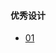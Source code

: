 <!--
 * @Date: 2022-10-21
 * @Author: 马晓川 724503670@qq.com
 * @LastEditors: 马晓川 724503670@qq.com
 * @LastEditTime: 2022-10-21
 * @Description: 
-->

#### 优秀设计

* [01](https://arco.design/themes/preview/296?from=%2Fthemes%3FcurrentPage%3D1%26onlyPublished%3Dfalse%26pageSize%3D9%26sortBy%3DstarCount%26tag%3Dall)
